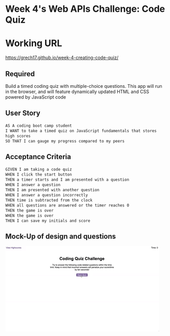 # Week 4's Web APIs Challenge: Code Quiz

# Working URL
https://grech17.github.io/week-4-creating-code-quiz/

## Required
 Build a timed coding quiz with multiple-choice questions. This app will run in the browser, and will feature dynamically updated HTML and CSS powered by JavaScript code

 ## User Story
```
AS A coding boot camp student
I WANT to take a timed quiz on JavaScript fundamentals that stores high scores
SO THAT I can gauge my progress compared to my peers
```
## Acceptance Criteria
```
GIVEN I am taking a code quiz
WHEN I click the start button
THEN a timer starts and I am presented with a question
WHEN I answer a question
THEN I am presented with another question
WHEN I answer a question incorrectly
THEN time is subtracted from the clock
WHEN all questions are answered or the timer reaches 0
THEN the game is over
WHEN the game is over
THEN I can save my initials and score
```
## Mock-Up of design and questions
<img src="assets/04-web-apis-homework-demo.gif" alt="design preview">